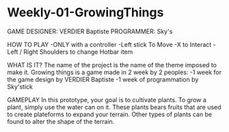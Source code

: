 # Weekly-01-GrowingThings

GAME DESIGNER: VERDIER Baptiste
PROGRAMMER: Sky's

HOW TO PLAY
-ONLY with a controller
-Left stick To Move
-X to Interact
-Left / Right Shoulders to change Hotbar item

WHAT IS IT?
The name of the project is the name of the theme imposed to make it.
Growing things is a game made in 2 week by 2 peoples:
-1 week for the game design by VERDIER Baptiste
-1 week of programmation by Sky'stick

GAMEPLAY
In this prototype, your goal is to cultivate plants.
To grow a plant, simply use the water can on it.
These plants bears fruits that are used to create plateforms to expand your terrain.
Other types of plants can be found to alter the shape of the terrain.